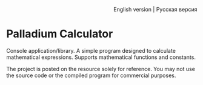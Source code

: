 <p align="right">English version | Русская версия</p>

# Palladium Calculator
Console application/library. A simple program designed to calculate mathematical expressions. Supports mathematical functions and constants.

The project is posted on the resource solely for reference. You may not use the source code or the compiled program for commercial purposes.
